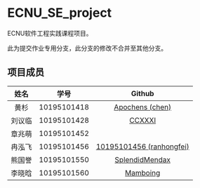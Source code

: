 # ECNU_SE_project

ECNU软件工程实践课程项目。

此为提交作业专用分支，此分支的修改不合并至其他分支。<!--因为不想在把app部署到服务器或者其他哪里时，把作业文件一起拉过去。-->

## 项目成员

|  姓名  |    学号     |                            Github                            |
| :----: | :---------: | :----------------------------------------------------------: |
|  黄杉  | 10195101418 | [Apochens (chen)](https://github.com/Apochens)  |
| 刘议临 | 10195101428 |       [CCXXXI](https://github.com/CCXXXI)       |
| 章兆萌 | 10195101452 |                        <!--没回复-->                         |
| 冉泓飞 | 10195101456 | [10195101456 (ranhongfei)](https://github.com/10195101456) |
| 熊国誉 | 10195101550 | [SplendidMendax](https://github.com/SplendidMendax) |
| 李晓晗 | 10195101560 |     [Mamboing](https://github.com/Mamboing)     |
